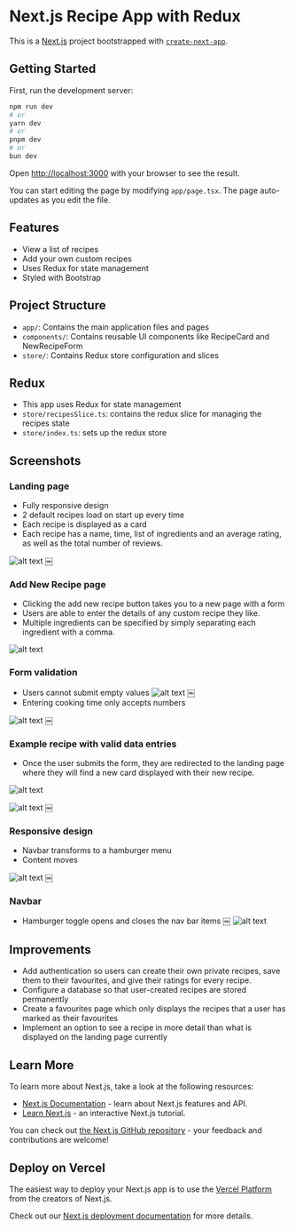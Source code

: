 # Next.js Recipe App with Redux

This is a [Next.js](https://nextjs.org/) project bootstrapped with [`create-next-app`](https://github.com/vercel/next.js/tree/canary/packages/create-next-app).

## Getting Started

First, run the development server:

```bash
npm run dev
# or
yarn dev
# or
pnpm dev
# or
bun dev
```

Open [http://localhost:3000](http://localhost:3000) with your browser to see the result.

You can start editing the page by modifying `app/page.tsx`. The page auto-updates as you edit the file.

## Features

- View a list of recipes
- Add your own custom recipes
- Uses Redux for state management
- Styled with Bootstrap

## Project Structure

- `app/`: Contains the main application files and pages
- `components/`: Contains reusable UI components like RecipeCard and NewRecipeForm
- `store/`: Contains Redux store configuration and slices

## Redux

- This app uses Redux for state management
- `store/recipesSlice.ts`: contains the redux slice for managing the recipes state
- `store/index.ts`: sets up the redux store

## Screenshots

### Landing page
- Fully responsive design
- 2 default recipes load on start up every time
- Each recipe is displayed as a card
- Each recipe has a name, time, list of ingredients and an average rating, as well as the total number of reviews.

![alt text](<screenshots/60 minutes.png>)
￼
### Add New Recipe page
- Clicking the add new recipe button takes you to a new page with a form
- Users are able to enter the details of any custom recipe they like.
- Multiple ingredients can be specified by simply separating each ingredient with a comma.

![alt text](<screenshots/Add New Recipe.png>)

### Form validation
- Users cannot submit empty values
![alt text](<screenshots/Form validation.png>)
￼
- Entering cooking time only accepts numbers

![alt text](<screenshots/Pasted Graphic 5.png>)
￼
### Example recipe with valid data entries
- Once the user submits the form, they are redirected to the landing page where they will find a new card displayed with their new recipe.

![alt text](<screenshots/Complete Recipe.png>)

![alt text](<screenshots/Mac & Cheese.png>)
￼
### Responsive design
- Navbar transforms to a hamburger menu
- Content moves

![alt text](<screenshots/Responsive.png>)
￼
### Navbar
- Hamburger toggle opens and closes the nav bar items
￼
![alt text](<screenshots/Hamburger.png>)

## Improvements
- Add authentication so users can create their own private recipes, save them to their favourites, and give their ratings for every recipe.
- Configure a database so that user-created recipes are stored permanently 
- Create a favourites page which only displays the recipes that a user has marked as their favourites
- Implement an option to see a recipe in more detail than what is displayed on the landing page currently

## Learn More

To learn more about Next.js, take a look at the following resources:

- [Next.js Documentation](https://nextjs.org/docs) - learn about Next.js features and API.
- [Learn Next.js](https://nextjs.org/learn) - an interactive Next.js tutorial.

You can check out [the Next.js GitHub repository](https://github.com/vercel/next.js/) - your feedback and contributions are welcome!

## Deploy on Vercel

The easiest way to deploy your Next.js app is to use the [Vercel Platform](https://vercel.com/new?utm_medium=default-template&filter=next.js&utm_source=create-next-app&utm_campaign=create-next-app-readme) from the creators of Next.js.

Check out our [Next.js deployment documentation](https://nextjs.org/docs/deployment) for more details.
